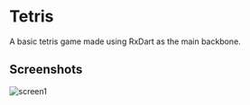 # Tetris

A basic tetris game made using RxDart as the main backbone.

## Screenshots
![screen1](https://user-images.githubusercontent.com/10014830/177468711-76247915-1b37-4516-aedd-261494446e5e.png)
